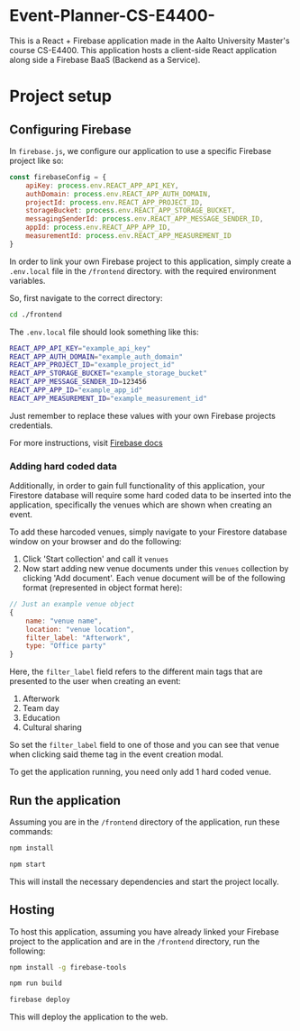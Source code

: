 # Event-Planner-CS-E4400-
This is a React + Firebase application made in the Aalto University Master's course CS-E4400.
This application hosts a client-side React application along side a Firebase BaaS (Backend as a Service).

# Project setup

## Configuring Firebase

In `firebase.js`, we configure our application to use a specific Firebase project like so:

```js
const firebaseConfig = {
	apiKey: process.env.REACT_APP_API_KEY,
	authDomain: process.env.REACT_APP_AUTH_DOMAIN,
	projectId: process.env.REACT_APP_PROJECT_ID,
	storageBucket: process.env.REACT_APP_STORAGE_BUCKET,
	messagingSenderId: process.env.REACT_APP_MESSAGE_SENDER_ID,
	appId: process.env.REACT_APP_APP_ID,
	measurementId: process.env.REACT_APP_MEASUREMENT_ID
}
```

In order to link your own Firebase project to this application, simply create a `.env.local` file in the `/frontend` directory.
with the required environment variables.

So, first navigate to the correct directory:

```bash
cd ./frontend
```

The `.env.local` file should look something like this:

```bash
REACT_APP_API_KEY="example_api_key"
REACT_APP_AUTH_DOMAIN="example_auth_domain"
REACT_APP_PROJECT_ID="example_project_id"
REACT_APP_STORAGE_BUCKET="example_storage_bucket"
REACT_APP_MESSAGE_SENDER_ID=123456
REACT_APP_APP_ID="example_app_id"
REACT_APP_MEASUREMENT_ID="example_measurement_id"
```

Just remember to replace these values with your own Firebase projects credentials.

For more instructions, visit <a href="https://firebase.google.com/docs/web/setup">Firebase docs</a>

### Adding hard coded data

Additionally, in order to gain full functionality of this application, your Firestore database will require
some hard coded data to be inserted into the application, specifically the venues which are shown when creating an event.

To add these harcoded venues, simply navigate to your Firestore database window on your browser and do the following:

1. Click 'Start collection' and call it `venues`
2. Now start adding new venue documents under this `venues` collection by clicking 'Add document'. Each venue document will be of the following format (represented in object format here):
```js
// Just an example venue object
{
	name: "venue name",
	location: "venue location",
	filter_label: "Afterwork",
	type: "Office party"
}
```
Here, the `filter_label` field refers to the different main tags that are presented to the user when creating an event:
1. Afterwork
2. Team day
3. Education
4. Cultural sharing

So set the `filter_label` field to one of those and you can see that venue when clicking said theme tag in the
event creation modal.

To get the application running, you need only add 1 hard coded venue.


## Run the application

Assuming you are in the `/frontend` directory of the application, run these commands:

```bash
npm install

npm start
```

This will install the necessary dependencies and start the project locally.

## Hosting

To host this application, assuming you have already linked your Firebase project to the application and are in the `/frontend` directory, run the following:

```bash
npm install -g firebase-tools

npm run build

firebase deploy
```

This will deploy the application to the web.
